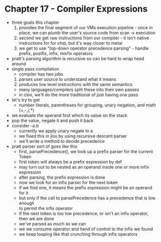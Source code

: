 # Chapter 17 - Compiler Expressions

- three goals this chapter
    1. provides the final segment of our VMs execution pipeline
      - once in place, we can plumb the user's source code from scan -> execution
    2. second we get raw instructions from our compiler
      - it isn't native instructions for for chip, but it's way closer to metal
    3. we get to use "top-down operator precedence parsing"
      - handle prefix, postfix, infix, mixfix operators
- pratt's parsing algorithm is recursive so can be hard to wrap head around
- single pass compilation
  - compiler has two jobs
  1. parses user source to understand what it means
  2. produces low level instructions with the same semantics
  - many languages/compilers split these into their own passes
  - in clox, we'll do the more traditional of just having one pass
- let's try to get
  - number literals, parentheses for grouping, unary negation, and math (+,-,/,*)
- we evaluate the operand first which its value on the stack
- pop the value, negate it and push it back
- consider -a.b
  - currently we apply unary negate to a
  - we fixed this in jlox by using recursive descent parser
  - we'll write a method to decide precedence
- pratt parser sort of goes like this
  - first, parsePrecedence(), we look up a prefix parser for the current Token
  - first token will always be a prefix expression by def
  - may turn out to be nested as an operand inside one or more infix expression
  - after parsing, the prefix expression is done
  - now we look for an infix parser for the next token
  - if we find one, it means the prefix expression might be an operand for it
  - but only if the call to parsePrecedence has a precedence that is low enough \
  to permit the infix operator
  - if the next token is too low precedence, or isn't an infix operator, then we are done
  - we've parsed as much as we can
  - we we consume operator and hand of control to the infix we found
  - we keep looping like that crunching through infix operators
